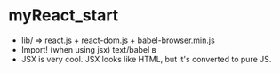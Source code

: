 # myReact_start

* lib/ => react.js + react-dom.js + babel-browser.min.js
* Import! (when using jsx) text/babel в <script src="app.jsx" type="text/babel"></script>
* JSX is very cool. JSX looks like HTML, but it's converted to pure JS.
